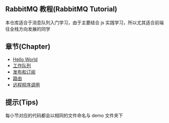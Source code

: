 ## RabbitMQ 教程(RabbitMQ Tutorial)

本仓库适合于消息队列入门学习，由于主要结合 js 实践学习，所以尤其适合前端往全栈方向发展的同学

## 章节(Chapter)

-   [Hello World](./JS使用教程/Hello%20World.md)
-   [工作队列](./JS使用教程/工作队列.md)
-   [发布和订阅](./JS使用教程/发布和订阅.md)
-   [路由](./JS使用教程/路由.md)
-   [远程程序调用](<./JS使用教程/远程程序调用(RPC).md>)

## 提示(Tips)

每小节对应的代码都会以相同的文件命名与 demo 文件夹下
